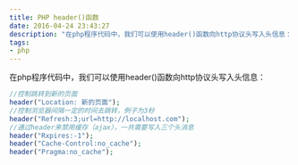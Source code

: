 ```yaml
---
title: PHP header()函数
date: 2016-04-24 23:43:27
description: "在php程序代码中，我们可以使用header()函数向http协议头写入头信息："
tags:
- php
---
```

在php程序代码中，我们可以使用header()函数向http协议头写入头信息：

```php
//控制跳转到新的页面
header("Location: 新的页面");
//控制浏览器间隔一定的时间去跳转，例子为3秒
header("Refresh:3;url=http://localhost.com");
//通过header来禁用缓存（ajax），一共需要写入三个头消息
header("Rxpires:-1");
header("Cache-Control:no_cache");
header("Pragma:no_cache");
```
